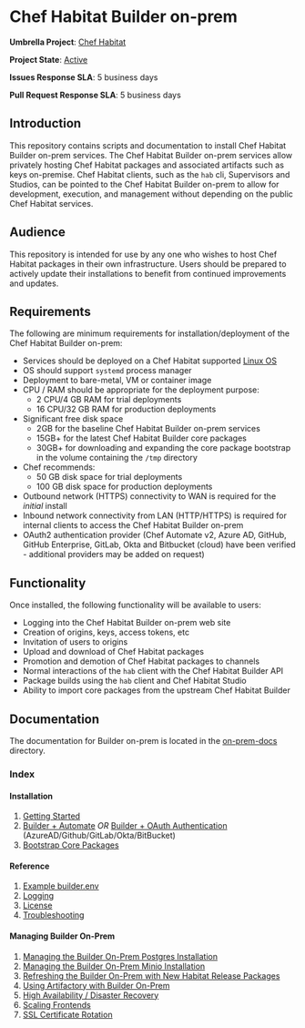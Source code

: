 # Chef Habitat Builder on-prem

**Umbrella Project**: [Chef Habitat](https://github.com/habitat-sh/habitat)

**Project State**: [Active](https://github.com/chef/chef-oss-practices/blob/master/repo-management/repo-states.md#active)

**Issues Response SLA**: 5 business days

**Pull Request Response SLA**: 5 business days

## Introduction

This repository contains scripts and documentation to install Chef Habitat Builder on-prem services. The Chef Habitat Builder on-prem services allow privately hosting Chef Habitat packages and associated artifacts such as keys on-premise. Chef Habitat clients, such as the `hab` cli, Supervisors and Studios, can be pointed to the Chef Habitat Builder on-prem to allow for development, execution, and management without depending on the public Chef Habitat services.

## Audience

This repository is intended for use by any one who wishes to host Chef Habitat packages in their own infrastructure. Users should be prepared to actively update their installations to benefit from continued improvements and updates.

## Requirements

The following are minimum requirements for installation/deployment of the Chef Habitat Builder on-prem:

* Services should be deployed on a Chef Habitat supported [Linux OS](https://www.habitat.sh/docs/install-habitat/)
* OS should support `systemd` process manager
* Deployment to bare-metal, VM or container image
* CPU / RAM should be appropriate for the deployment purpose:
  * 2 CPU/4 GB RAM for trial deployments
  * 16 CPU/32 GB RAM for production deployments
* Significant free disk space
  * 2GB for the baseline Chef Habitat Builder on-prem services
  * 15GB+ for the latest Chef Habitat Builder core packages
  * 30GB+ for downloading and expanding the core package bootstrap in the volume containing the `/tmp` directory
* Chef recommends:
  * 50 GB disk space for trial deployments
  * 100 GB disk space for production deployments
* Outbound network (HTTPS) connectivity to WAN is required for the _initial_ install
* Inbound network connectivity from LAN (HTTP/HTTPS) is required for internal clients to access the Chef Habitat Builder on-prem
* OAuth2 authentication provider (Chef Automate v2, Azure AD, GitHub, GitHub Enterprise, GitLab, Okta and Bitbucket (cloud) have been verified - additional providers may be added on request)

## Functionality

Once installed, the following functionality will be available to users:

* Logging into the Chef Habitat Builder on-prem web site
* Creation of origins, keys, access tokens, etc
* Invitation of users to origins
* Upload and download of Chef Habitat packages
* Promotion and demotion of Chef Habitat packages to channels
* Normal interactions of the `hab` client with the Chef Habitat Builder API
* Package builds using the `hab` client and Chef Habitat Studio
* Ability to import core packages from the upstream Chef Habitat Builder

## Documentation

The documentation for Builder on-prem is located in the [on-prem-docs](on-prem-docs/getting-started.md) directory.

### Index

#### Installation

1. [Getting Started](on-prem-docs/getting-started.md)
1. [Builder + Automate](on-prem-docs/builder-automate.md) *OR* [Builder + OAuth Authentication](on-prem-docs/builder-oauth.md) (AzureAD/Github/GitLab/Okta/BitBucket)
1. [Bootstrap Core Packages](on-prem-docs/bootstrap-core.md)

#### Reference

1. [Example builder.env](on-prem-docs/builder-example.md)
2. [Logging](on-prem-docs/logs.md)
3. [License](on-prem-docs/license.md)
4. [Troubleshooting](on-prem-docs/troubleshooting.md)

#### Managing Builder On-Prem

1. [Managing the Builder On-Prem Postgres Installation](on-prem-docs/postgres.md)
1. [Managing the Builder On-Prem Minio Installation](on-prem-docs/minio.md)
1. [Refreshing the Builder On-Prem with New Habitat Release Packages](on-prem-docs/update-habitat.md)
1. [Using Artifactory with Builder On-Prem](on-prem-docs/artifactory.md)
1. [High Availability / Disaster Recovery](on-prem-docs/warm-spare.md)
1. [Scaling Frontends](on-prem-docs/scaling.md)
1. [SSL Certificate Rotation](on-prem-docs/ssl-cert-rotation.md)
